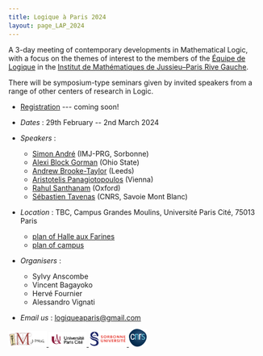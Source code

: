```yaml
---
title: Logique à Paris 2024
layout: page_LAP_2024
---
```

A 3-day meeting of contemporary developments in Mathematical Logic,
with a focus on the themes of interest to the members of the
[Équipe de Logique][LM] in the [Institut de Mathématiques de Jussieu–Paris Rive Gauche][IMJ-PRG].

There will be symposium-type seminars given by invited speakers from a range of other centers of research in Logic.

<!--<a href="/LAP2024/LAP2024.pdf"><img src="/LAP2024/LAP2024.jpg" width="30%" style="float:right;border: 1px solid black;"></a>-->

- <a class="linkdebugmain" href="">Registration</a> --- coming soon!
- _Dates_ : 29th February -- 2nd March 2024
- _Speakers_ :
	- [Simon André](https://webusers.imj-prg.fr/~simon.andre/) (IMJ-PRG, Sorbonne)
	- [Alexi Block Gorman](https://sites.google.com/wellesley.edu/alexiblockgorman/home) (Ohio State)
	- [Andrew Brooke-Taylor](https://www1.maths.leeds.ac.uk/~pmtadb/) (Leeds)
	- [Aristotelis Panagiotopoulos](https://apanagiotopoulos.org/) (Vienna)
	- [Rahul Santhanam](https://www.cs.ox.ac.uk/people/rahul.santhanam/) (Oxford)
	- [Sébastien Tavenas](https://tavenas.pages.math.cnrs.fr/) (CNRS, Savoie Mont Blanc)
- _Location_ : TBC, Campus Grandes Moulins, Université Paris Cité, 75013 Paris
	- [plan of Halle aux Farines][HAF]
	- [plan of campus][campus]

- _Organisers_ : 
	- Sylvy Anscombe 
	- Vincent Bagayoko
	- Hervé Fournier
	- Alessandro Vignati
- _Email us_ : [logiqueaparis@gmail.com](mailto:logiqueaparis@gmail.com)

[campus]: /IMAGES/plan_campus.png
[HAF]: /IMAGES/plan_HAF.png

<a href="/ICONS/imj-prg.png"><img src="/ICONS/imj-prg.png" alt="IMJ-PRG" width="15%">
<a href="/ICONS/upc.png"><img src="/ICONS/upc.png" alt="Université Paris Cité" width="15%">
<a href="/ICONS/sorbonne.png"><img src="/ICONS/sorbonne.png" alt="Sorbonne Université" width="15%">
<a href="/ICONS/cnrs.png"><img src="/ICONS/cnrs.png" alt="CNRS" width="7%">

[UPC]:  https://u-paris.fr/
[IMJ-PRG]: https://www.imj-prg.fr/
[LM]:   https://www.imj-prg.fr/lm/
